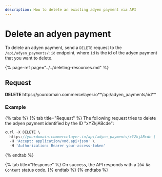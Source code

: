 ```yaml
---
description: How to delete an existing adyen payment via API
---
```


# Delete an adyen payment

To delete an adyen payment, send a `DELETE` request to the `/api/adyen_payments/:id` endpoint, where `id` is the id of the adyen payment that you want to delete.

{% page-ref page="../../deleting-resources.md" %}

## Request

**DELETE** https://<i></i>yourdomain.commercelayer.io**/api/adyen_payments/:id**

### Example

{% tabs %}
{% tab title="Request" %}
The following request tries to delete the adyen payment identified by the ID "xYZkjABcde":

```javascript
curl -X DELETE \
  https://yourdomain.commercelayer.io/api/adyen_payments/xYZkjABcde \
  -H 'Accept: application/vnd.api+json' \
  -H 'Authorization: Bearer your-access-token'
```
{% endtab %}

{% tab title="Response" %}
On success, the API responds with a `204 No Content` status code.
{% endtab %}
{% endtabs %}
